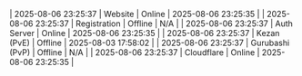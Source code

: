 | 2025-08-06 23:25:37 | Website | Online | 2025-08-06 23:25:35 |
| 2025-08-06 23:25:37 | Registration | Offline | N/A |
| 2025-08-06 23:25:37 | Auth Server | Online | 2025-08-06 23:25:35 |
| 2025-08-06 23:25:37 | Kezan (PvE) | Offline | 2025-08-03 17:58:02 |
| 2025-08-06 23:25:37 | Gurubashi (PvP) | Offline | N/A |
| 2025-08-06 23:25:37 | Cloudflare | Online | 2025-08-06 23:25:35 |

